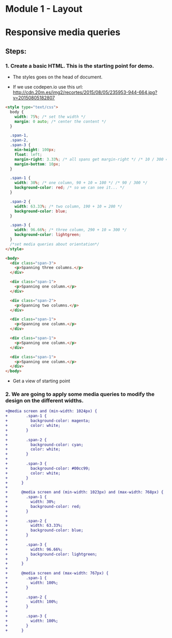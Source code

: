 # Module 1 - Layout

# Responsive media queries

## Steps:

### 1. Create a basic HTML. This is the starting point for demo.

- The styles goes on the head of document.

- If we use codepen.io use this url: http://cdn.20m.es/img2/recortes/2015/08/05/235953-944-664.jpg?v=20150805182807

```html
<style type="text/css">
  body {
    width: 75%; /* set the width */
    margin: 0 auto; /* center the content */
  }

  .span-1,
  .span-2,
  .span-3 {
    min-height: 100px;
    float: left;
    margin-right: 3.33%; /* all spans get margin-right */ /* 10 / 300 = 0.03333  */
    margin-bottom: 10px;
  }

  .span-1 {
    width: 30%; /* one column, 90 + 10 = 100 */ /* 90 / 300 */
    background-color: red; /* so we can see it... */
  }

  .span-2 {
    width: 63.33%; /* two column, 190 + 10 = 200 */
    background-color: blue;
  }

  .span-3 {
    width: 96.66%; /* three column, 290 + 10 = 300 */
    background-color: lightgreen;
  }
  /*set media queries about orientation*/
</style>

<body>
  <div class="span-3">
    <p>Spanning three columns.</p>
  </div>

  <div class="span-1">
    <p>Spanning one column.</p>
  </div>

  <div class="span-2">
    <p>Spanning two columns.</p>
  </div>

  <div class="span-1">
    <p>Spanning one column.</p>
  </div>

  <div class="span-1">
    <p>Spanning one column.</p>
  </div>

  <div class="span-1">
    <p>Spanning one column.</p>
  </div>
</body>
```

- Get a view of starting point

### 2. We are going to apply some media queries to modify the design on the different widths.

```diff style
+@media screen and (min-width: 1024px) {
+        .span-1 {
+          background-color: magenta;
+          color: white;
+        }
+
+        .span-2 {
+          background-color: cyan;
+          color: white;
+        }
+
+        .span-3 {
+          background-color: #00cc99;
+          color: white;
+        }
+      }
+
+      @media screen and (min-width: 1023px) and (max-width: 768px) {
+        .span-1 {
+          width: 30%;
+          background-color: red;
+        }
+
+        .span-2 {
+          width: 63.33%;
+          background-color: blue;
+        }
+
+        .span-3 {
+          width: 96.66%;
+          background-color: lightgreen;
+        }
+      }
+
+      @media screen and (max-width: 767px) {
+        .span-1 {
+          width: 100%;
+        }
+
+        .span-2 {
+          width: 100%;
+        }
+
+        .span-3 {
+          width: 100%;
+        }
+      }
```
